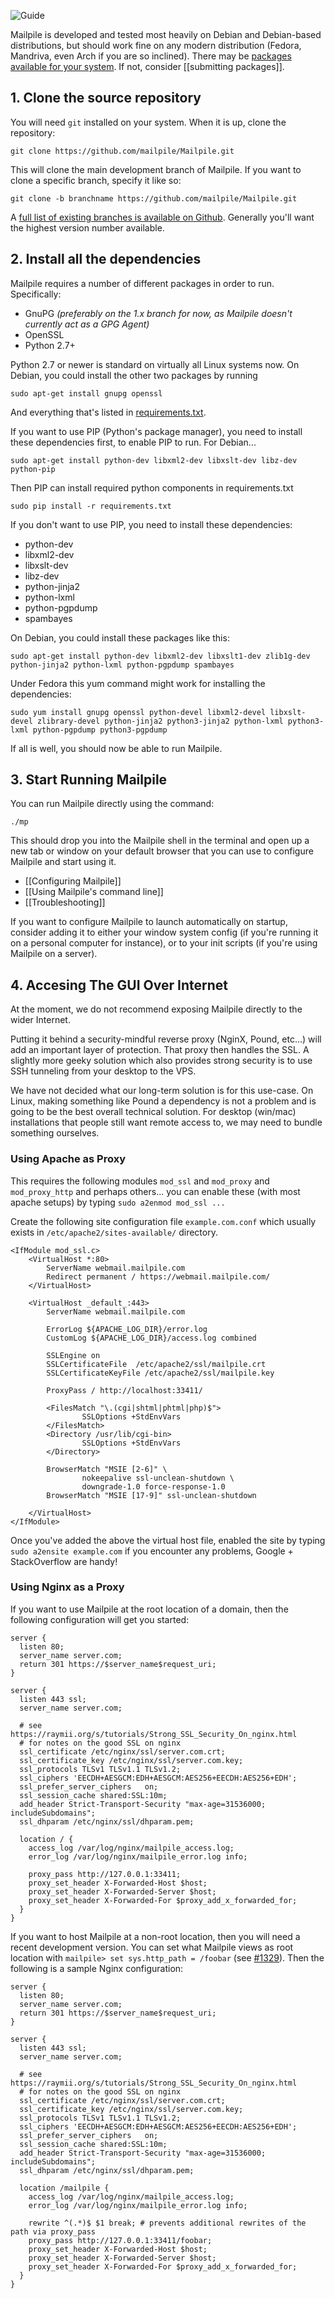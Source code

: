 ![Guide](https://github.com/pagekite/Mailpile/wiki/images/page-guide.png)

Mailpile is developed and tested most heavily on Debian and Debian-based distributions, but should work fine on any modern distribution (Fedora, Mandriva, even Arch if you are so inclined). There may be [packages available for your system](https://www.mailpile.is/download/). If not, consider [[submitting packages]].

## 1. Clone the source repository

You will need `git` installed on your system. When it is up, clone the repository:

    git clone https://github.com/mailpile/Mailpile.git

This will clone the main development branch of Mailpile. If you want to clone a specific branch, specify it like so:

    git clone -b branchname https://github.com/mailpile/Mailpile.git

A [full list of existing branches is available on Github](https://github.com/mailpile/Mailpile/branches). Generally you'll want the highest version number available.

## 2. Install all the dependencies

Mailpile requires a number of different packages in order to run. Specifically:

 * GnuPG _(preferably on the 1.x branch for now, as Mailpile doesn't currently act as a GPG Agent)_
 * OpenSSL
 * Python 2.7+

Python 2.7 or newer is standard on virtually all Linux systems now. On Debian, you could install the other two packages by running

    sudo apt-get install gnupg openssl

And everything that's listed in [requirements.txt](https://github.com/mailpile/Mailpile/blob/master/requirements.txt).

If you want to use PIP (Python's package manager), you need to install these dependencies first, to enable PIP to run. For Debian...

    sudo apt-get install python-dev libxml2-dev libxslt-dev libz-dev python-pip

Then PIP can install required python components in requirements.txt

    sudo pip install -r requirements.txt

If you don't want to use PIP, you need to install these dependencies:

 * python-dev
 * libxml2-dev
 * libxslt-dev
 * libz-dev
 * python-jinja2
 * python-lxml
 * python-pgpdump
 * spambayes

On Debian, you could install these packages like this:

    sudo apt-get install python-dev libxml2-dev libxslt1-dev zlib1g-dev python-jinja2 python-lxml python-pgpdump spambayes

Under Fedora this yum command might work for installing the dependencies:

`sudo yum install gnupg openssl python-devel libxml2-devel libxslt-devel zlibrary-devel python-jinja2 python3-jinja2 python-lxml python3-lxml python-pgpdump python3-pgpdump`

If all is well, you should now be able to run Mailpile.

## 3. Start Running Mailpile

You can run Mailpile directly using the command:

    ./mp

This should drop you into the Mailpile shell in the terminal and open up a new tab or window on your default browser that you can use to configure Mailpile and start using it.

 * [[Configuring Mailpile]]
 * [[Using Mailpile's command line]]
 * [[Troubleshooting]]

If you want to configure Mailpile to launch automatically on startup, consider adding it to either your window system config (if you're running it on a personal computer for instance), or to your init scripts (if you're using Mailpile on a server).

## 4. Accesing The GUI Over Internet

At the moment, we do not recommend exposing Mailpile directly to the wider Internet.

Putting it behind a security-mindful reverse proxy (NginX, Pound, etc...) will add an important layer of protection. That proxy then handles the SSL. A slightly more geeky solution which also provides strong security is to use SSH tunneling from your desktop to the VPS.

We have not decided what our long-term solution is for this use-case. On Linux, making something like Pound a dependency is not a problem and is going to be the best overall technical solution. For desktop (win/mac) installations that people still want remote access to, we may need to bundle something ourselves.

### Using Apache as Proxy

This requires the following modules `mod_ssl` and `mod_proxy` and `mod_proxy_http` and perhaps others... you can enable these (with most apache setups) by typing `sudo a2enmod mod_ssl ...` 

Create the following site configuration file `example.com.conf` which usually exists in `/etc/apache2/sites-available/` directory.

```
<IfModule mod_ssl.c>
    <VirtualHost *:80>
        ServerName webmail.mailpile.com
        Redirect permanent / https://webmail.mailpile.com/
    </VirtualHost>

    <VirtualHost _default_:443>
        ServerName webmail.mailpile.com

        ErrorLog ${APACHE_LOG_DIR}/error.log
        CustomLog ${APACHE_LOG_DIR}/access.log combined

        SSLEngine on
        SSLCertificateFile  /etc/apache2/ssl/mailpile.crt
        SSLCertificateKeyFile /etc/apache2/ssl/mailpile.key

        ProxyPass / http://localhost:33411/

        <FilesMatch "\.(cgi|shtml|phtml|php)$">
                SSLOptions +StdEnvVars
        </FilesMatch>
        <Directory /usr/lib/cgi-bin>
                SSLOptions +StdEnvVars
        </Directory>

        BrowserMatch "MSIE [2-6]" \
                nokeepalive ssl-unclean-shutdown \
                downgrade-1.0 force-response-1.0
        BrowserMatch "MSIE [17-9]" ssl-unclean-shutdown

    </VirtualHost>
</IfModule>
```

Once you've added the above the virtual host file, enabled the site by typing `sudo a2ensite example.com` if you encounter any problems, Google + StackOverflow are handy!

### Using Nginx as a Proxy

If you want to use Mailpile at the root location of a domain, then the following configuration will get you started:

```
server {
  listen 80;
  server_name server.com;
  return 301 https://$server_name$request_uri;
}

server {
  listen 443 ssl;
  server_name server.com;

  # see https://raymii.org/s/tutorials/Strong_SSL_Security_On_nginx.html
  # for notes on the good SSL on nginx
  ssl_certificate /etc/nginx/ssl/server.com.crt;
  ssl_certificate_key /etc/nginx/ssl/server.com.key;
  ssl_protocols TLSv1 TLSv1.1 TLSv1.2;
  ssl_ciphers 'EECDH+AESGCM:EDH+AESGCM:AES256+EECDH:AES256+EDH';
  ssl_prefer_server_ciphers   on;
  ssl_session_cache shared:SSL:10m;
  add_header Strict-Transport-Security "max-age=31536000; includeSubdomains";
  ssl_dhparam /etc/nginx/ssl/dhparam.pem;

  location / {
    access_log /var/log/nginx/mailpile_access.log;
    error_log /var/log/nginx/mailpile_error.log info;

    proxy_pass http://127.0.0.1:33411;
    proxy_set_header X-Forwarded-Host $host;
    proxy_set_header X-Forwarded-Server $host;
    proxy_set_header X-Forwarded-For $proxy_add_x_forwarded_for;
  }
}
```


If you want to host Mailpile at a non-root location, then you will need a recent development version.  You can set what Mailpile views as root location with `mailpile> set sys.http_path = /foobar` (see [#1329](https://github.com/mailpile/Mailpile/issues/1329)). Then the following is a sample Nginx configuration: 

```
server {
  listen 80;
  server_name server.com;
  return 301 https://$server_name$request_uri;
}

server {
  listen 443 ssl;
  server_name server.com;

  # see https://raymii.org/s/tutorials/Strong_SSL_Security_On_nginx.html
  # for notes on the good SSL on nginx
  ssl_certificate /etc/nginx/ssl/server.com.crt;
  ssl_certificate_key /etc/nginx/ssl/server.com.key;
  ssl_protocols TLSv1 TLSv1.1 TLSv1.2;
  ssl_ciphers 'EECDH+AESGCM:EDH+AESGCM:AES256+EECDH:AES256+EDH';
  ssl_prefer_server_ciphers   on;
  ssl_session_cache shared:SSL:10m;
  add_header Strict-Transport-Security "max-age=31536000; includeSubdomains";
  ssl_dhparam /etc/nginx/ssl/dhparam.pem;

  location /mailpile {
    access_log /var/log/nginx/mailpile_access.log;
    error_log /var/log/nginx/mailpile_error.log info;

    rewrite ^(.*)$ $1 break; # prevents additional rewrites of the path via proxy_pass
    proxy_pass http://127.0.0.1:33411/foobar;
    proxy_set_header X-Forwarded-Host $host;
    proxy_set_header X-Forwarded-Server $host;
    proxy_set_header X-Forwarded-For $proxy_add_x_forwarded_for;
  }
}
```  
